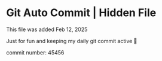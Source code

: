 # Git Auto Commit | Hidden File

This file was added Feb 12, 2025

Just for fun and keeping my daily git commit active 🤪

commit number: 45456
